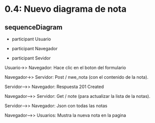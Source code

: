# 0.4: Nuevo diagrama de nota

## sequenceDiagram

- participant Usuario

- participant Navegador

- participant Sevidor

Usuario->> Navegador: Hace clic en el boton del formulario

Navegador->> Servidor: Post  / nwe_nota (con el contenido de la nota).

Servidor-->> Navegador: Respuesta 201 Created

Navegador-->> Servidor: Get / note (para actualizar la lista de la notas).

Servidor-->> Navegador: Json con todas las notas

Navegador-->> Usuarios: Mustra la nueva nota en la pagina